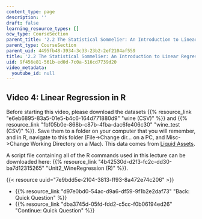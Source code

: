 ```yaml
---
content_type: page
description: ''
draft: false
learning_resource_types: []
ocw_type: CourseSection
parent_title: '2.2 The Statistical Sommelier: An Introduction to Linear Regression'
parent_type: CourseSection
parent_uid: 4495fb48-3934-3c33-23b2-2ef2104af559
title: '2.2 The Statistical Sommelier: An Introduction to Linear Regression'
uid: 9f456e81-561b-ed0d-7c0a-516cd7739d20
video_metadata:
  youtube_id: null
---
```

## Video 4: Linear Regression in R

Before starting this video, please download the datasets {{% resource_link "e6eb6895-83a5-01e5-b4c6-164d771880d9" "wine (CSV)" %}} and {{% resource_link "fbf05b0e-868b-c87b-4fba-dac6fe406c30" "wine_test (CSV)" %}}. Save them to a folder on your computer that you will remember, and in R, navigate to this folder (File->Change dir… on a PC, and Misc->Change Working Directory on a Mac). This data comes from [Liquid Assets](http://www.liquidasset.com/winedata.html).

A script file containing all of the R commands used in this lecture can be downloaded here: {{% resource_link "4b42530d-d2f3-fc2c-dd30-ba7d12315265" "Unit2_WineRegression (R)" %}}.

{{< resource uuid="7e9bdd5e-2104-3813-ff93-8a472e74c206" >}}

- {{% resource_link "d97e0bd0-54ac-d9a6-df59-9f1b2e2daf73" "Back: Quick Question" %}}
- {{% resource_link "dba3745d-05fd-fdd2-c5cc-f0b06194ed26" "Continue: Quick Question" %}}